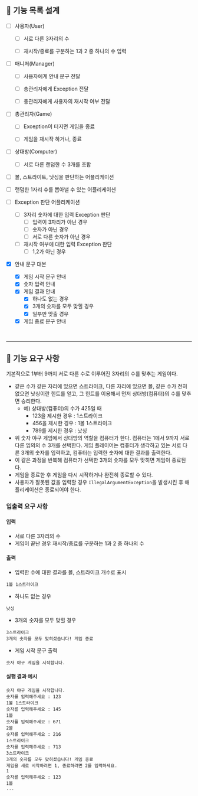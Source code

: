 ## 🌠 기능 목록 설계

- [ ] 사용자(User)
  - [ ] 서로 다른 3자리의 수 
  - [ ] 재시작/종료를 구분하는 1과 2 중 하나의 수 입력


- [ ] 매니저(Manager)
  - [ ] 사용자에게 안내 문구 전달
  - [ ] 총관리자에게 Exception 전달
  - [ ] 총관리자에게 사용자의 재시작 여부 전달


- [ ] 총관리자(Game)
  - [ ] Exception이 터지면 게임을 종료
  - [ ] 게임을 재시작 하거나, 종료


- [ ] 상대방(Computer)
  - [ ] 서로 다른 랜덤한 수 3개를 조합


- [ ] 볼, 스트라이트, 낫싱을 판단하는 어플리케이션


- [ ] 랜덤한 1자리 수를 뽑아낼 수 있는 어플리케이션


- [ ] Exception 판단 어플리케이션
  - [ ] 3자리 숫자에 대한 입력 Exception 판단
    - [ ] 입력이 3자리가 아닌 경우
    - [ ] 숫자가 아닌 경우
    - [ ] 서로 다른 숫자가 아닌 경우
  - [ ] 재시작 여부에 대한 입력 Exception 판단
    - [ ] 1,2가 아닌 경우

- [x] 안내 문구 대본
  - [x] 게임 시작 문구 안내
  - [x] 숫자 입력 안내
  - [x] 게임 결과 안내
    - [x] 하나도 없는 경우
    - [x] 3개의 숫자를 모두 맞힐 경우
    - [x] 일부만 맞출 경우
  - [x] 게임 종료 문구 안내

<br>

---
## 🚀 기능 요구 사항

기본적으로 1부터 9까지 서로 다른 수로 이루어진 3자리의 수를 맞추는 게임이다.

- 같은 수가 같은 자리에 있으면 스트라이크, 다른 자리에 있으면 볼, 같은 수가 전혀 없으면 낫싱이란 힌트를 얻고, 그 힌트를 이용해서 먼저 상대방(컴퓨터)의 수를 맞추면 승리한다.
    - 예) 상대방(컴퓨터)의 수가 425일 때
        - 123을 제시한 경우 : 1스트라이크
        - 456을 제시한 경우 : 1볼 1스트라이크
        - 789를 제시한 경우 : 낫싱
- 위 숫자 야구 게임에서 상대방의 역할을 컴퓨터가 한다. 컴퓨터는 1에서 9까지 서로 다른 임의의 수 3개를 선택한다. 게임 플레이어는 컴퓨터가 생각하고 있는 서로 다른 3개의 숫자를 입력하고, 컴퓨터는 입력한 숫자에 대한
  결과를 출력한다.
- 이 같은 과정을 반복해 컴퓨터가 선택한 3개의 숫자를 모두 맞히면 게임이 종료된다.
- 게임을 종료한 후 게임을 다시 시작하거나 완전히 종료할 수 있다.
- 사용자가 잘못된 값을 입력할 경우 `IllegalArgumentException`을 발생시킨 후 애플리케이션은 종료되어야 한다.

### 입출력 요구 사항

#### 입력

- 서로 다른 3자리의 수
- 게임이 끝난 경우 재시작/종료를 구분하는 1과 2 중 하나의 수

#### 출력

- 입력한 수에 대한 결과를 볼, 스트라이크 개수로 표시

```
1볼 1스트라이크
```

- 하나도 없는 경우

```
낫싱
```

- 3개의 숫자를 모두 맞힐 경우

```
3스트라이크
3개의 숫자를 모두 맞히셨습니다! 게임 종료
```

- 게임 시작 문구 출력

```
숫자 야구 게임을 시작합니다.
``` 

#### 실행 결과 예시

```
숫자 야구 게임을 시작합니다.
숫자를 입력해주세요 : 123
1볼 1스트라이크
숫자를 입력해주세요 : 145
1볼
숫자를 입력해주세요 : 671
2볼
숫자를 입력해주세요 : 216
1스트라이크
숫자를 입력해주세요 : 713
3스트라이크
3개의 숫자를 모두 맞히셨습니다! 게임 종료
게임을 새로 시작하려면 1, 종료하려면 2를 입력하세요.
1
숫자를 입력해주세요 : 123
1볼
...
```
